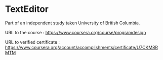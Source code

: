 # TextEditor
Part of an independent study taken University of British Columbia.


URL to the course : https://www.coursera.org/course/programdesign


URL to verified certificate : https://www.coursera.org/account/accomplishments/certificate/U7CKM8RMTM
